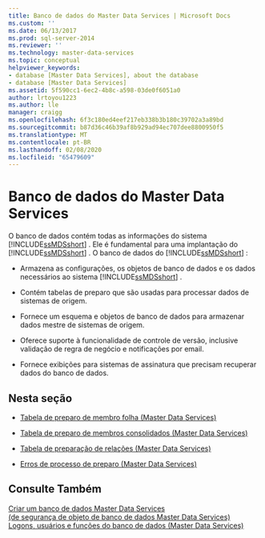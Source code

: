 ```yaml
---
title: Banco de dados do Master Data Services | Microsoft Docs
ms.custom: ''
ms.date: 06/13/2017
ms.prod: sql-server-2014
ms.reviewer: ''
ms.technology: master-data-services
ms.topic: conceptual
helpviewer_keywords:
- database [Master Data Services], about the database
- database [Master Data Services]
ms.assetid: 5f590cc1-6ec2-4b8c-a598-03de0f6051a0
author: lrtoyou1223
ms.author: lle
manager: craigg
ms.openlocfilehash: 6f3c180ed4eef217eb338b3b180c39702a3a89bd
ms.sourcegitcommit: b87d36c46b39af8b929ad94ec707dee8800950f5
ms.translationtype: MT
ms.contentlocale: pt-BR
ms.lasthandoff: 02/08/2020
ms.locfileid: "65479609"
---
```

# <a name="master-data-services-database"></a>Banco de dados do Master Data Services
  O banco de dados contém todas as informações do sistema [!INCLUDE[ssMDSshort](../includes/ssmdsshort-md.md)] . Ele é fundamental para uma implantação do [!INCLUDE[ssMDSshort](../includes/ssmdsshort-md.md)] . O banco de dados do [!INCLUDE[ssMDSshort](../includes/ssmdsshort-md.md)] :  
  
-   Armazena as configurações, os objetos de banco de dados e os dados necessários ao sistema [!INCLUDE[ssMDSshort](../includes/ssmdsshort-md.md)] .  
  
-   Contém tabelas de preparo que são usadas para processar dados de sistemas de origem.  
  
-   Fornece um esquema e objetos de banco de dados para armazenar dados mestre de sistemas de origem.  
  
-   Oferece suporte à funcionalidade de controle de versão, inclusive validação de regra de negócio e notificações por email.  
  
-   Fornece exibições para sistemas de assinatura que precisam recuperar dados do banco de dados.  
  
## <a name="in-this-section"></a>Nesta seção  
  
-   [Tabela de preparo de membro folha &#40;Master Data Services&#41;](leaf-member-staging-table-master-data-services.md)  
  
-   [Tabela de preparo de membros consolidados &#40;Master Data Services&#41;](../../2014/master-data-services/consolidated-member-staging-table-master-data-services.md)  
  
-   [Tabela de preparação de relações &#40;Master Data Services&#41;](../../2014/master-data-services/relationship-staging-table-master-data-services.md)  
  
-   [Erros de processo de preparo &#40;Master Data Services&#41;](../../2014/master-data-services/staging-process-errors-master-data-services.md)  
  
## <a name="see-also"></a>Consulte Também  
 [Criar um banco de dados Master Data Services](install-windows/create-a-master-data-services-database.md)   
 [&#40;de segurança de objeto de banco de dados Master Data Services&#41;](../../2014/master-data-services/database-object-security-master-data-services.md)   
 [Logons, usuários e funções do banco de dados &#40;Master Data Services&#41;](../../2014/master-data-services/database-logins-users-and-roles-master-data-services.md)  
  
  
